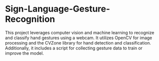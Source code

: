 # Sign-Language-Gesture-Recognition
This project leverages computer vision and machine learning to recognize and classify hand gestures using a webcam. It utilizes OpenCV for image processing and the CVZone library for hand detection and classification. Additionally, it includes a script for collecting gesture data to train or improve the model.
